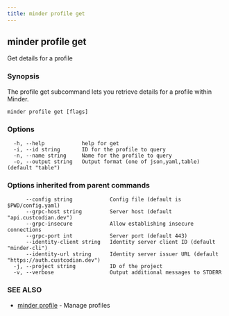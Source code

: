 ```yaml
---
title: minder profile get
---
```

## minder profile get

Get details for a profile

### Synopsis

The profile get subcommand lets you retrieve details for a profile within Minder.

```
minder profile get [flags]
```

### Options

```
  -h, --help            help for get
  -i, --id string       ID for the profile to query
  -n, --name string     Name for the profile to query
  -o, --output string   Output format (one of json,yaml,table) (default "table")
```

### Options inherited from parent commands

```
      --config string            Config file (default is $PWD/config.yaml)
      --grpc-host string         Server host (default "api.custcodian.dev")
      --grpc-insecure            Allow establishing insecure connections
      --grpc-port int            Server port (default 443)
      --identity-client string   Identity server client ID (default "minder-cli")
      --identity-url string      Identity server issuer URL (default "https://auth.custcodian.dev")
  -j, --project string           ID of the project
  -v, --verbose                  Output additional messages to STDERR
```

### SEE ALSO

* [minder profile](minder_profile.md)	 - Manage profiles

